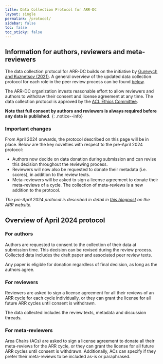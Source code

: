 ```yaml
---
title: Data Collection Protocol for ARR-DC
layout: single
permalink: /protocol/
sidebar: false
toc: false
toc_sticky: false
---
```


## Information for authors, reviewers and meta-reviewers

The data collection protocol for ARR-DC builds on the initiative by [Gurevych
and Kuznetsov (2021)](/resources/). A general overview of the updated data
collection protocol for each role in the peer review process can be found
[below](#overview-of-april-2024-protocol).

The ARR-DC organization invests reasonable effort to allow reviewers and authors
to withdraw their consent and license agreement at any time. The data collection
protocol is approved by the [ACL Ethics
Committee](https://www.aclweb.org/adminwiki/index.php?title=Formation_of_the_ACL_Ethics_Committee).

**Note that full consent by authors and reviewers is always required before any data is published.**
{: .notice--info}

### Important changes

From April 2024 onwards, the protocol described on this page will be in place.
Below are the key novelties with respect to the pre-April 2024 protocol:

- Authors now decide on data donation during submission and can revise this
  decision throughout the reviewing process.
- Reviewers will now also be requested to donate their metadata (i.e. scores),
  in addition to the review texts.
- Meta-reviewers will be asked to sign a license agreement to donate their
  meta-reviews of a cycle. The collection of meta-reviews is a new addition to the
  protocol.

_The pre-April 2024 protocol is described in detail in [this
blogpost](https://aclrollingreview.org/datacollection) on the ARR website._

## Overview of April 2024 protocol

### For authors

Authors are requested to consent to the collection of their data at submission
time. This decision can be revised during the review process. Collected data
includes the draft paper and associated peer review texts.

Any paper is eligible for donation regardless of final decision, as long as the
authors agree.

### For reviewers

Reviewers are asked to sign a license agreement for all their reviews of an ARR
cycle for each cycle individually, or they can grant the license for all future
ARR cycles until consent is withdrawn.

The data collected includes the review texts, metadata and discussion threads.

### For meta-reviewers

Area Chairs (ACs) are asked to sign a license agreement to donate all their
meta-reviews for the ARR cycle, or they can grant the license for all future ARR
cycles until consent is withdrawn. Additionally, ACs can specify if they prefer
their meta-reviews to be included as-is or paraphrased.
